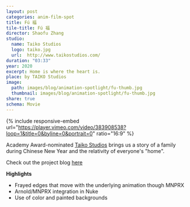 ```yaml
---
layout: post
categories: anim-film-spot
title: Fú 福
tile-title: Fú 福
director: Shaofu Zhang
studio:
  name: Taiko Studios
  logo: taiko.jpg
  url:  http://www.taikostudios.com/
duration: "03:33"
year: 2020
excerpt: Home is where the heart is.
place: by TAIKO Studios
image:
  path: images/blog/animation-spotlight/fu-thumb.jpg
  thumbnail: images/blog/animation-spotlight/fu-thumb.jpg
share: true
schema: Movie
---
```


{% include responsive-embed url="https://player.vimeo.com/video/383908538?loop=1&title=0&byline=0&portrait=0" ratio="16:9" %}

Academy Award-nominated [Taiko Studios](http://www.taikostudios.com/) brings us a story of a family during Chinese New Year and the relativity of everyone's "home".

Check out the project blog [here](http://www.taikostudios.com/fuacute-airbnb.html)

**Highlights**
* Frayed edges that move with the underlying animation though MNPRX
* Arnold/MNPRX integration in Nuke
* Use of color and painted backgrounds
